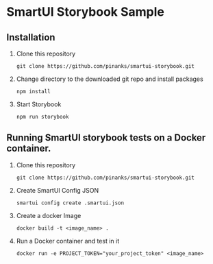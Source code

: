 # SmartUI Storybook Sample

## Installation

1. Clone this repository
    ```
    git clone https://github.com/pinanks/smartui-storybook.git
    ```

2. Change directory to the downloaded git repo and install packages
    ```
    npm install
    ```

3. Start Storybook 
    ```
    npm run storybook 
    ```

## Running SmartUI storybook tests on a Docker container.

1. Clone this repository
    ```
    git clone https://github.com/pinanks/smartui-storybook.git
    ```

2. Create SmartUI Config JSON
    ```
    smartui config create .smartui.json
    ```

3. Create a docker Image
    ```
    docker build -t <image_name> .
    ```
4. Run a Docker container and test in it
    ```
    docker run -e PROJECT_TOKEN="your_project_token" <image_name>
    ```

